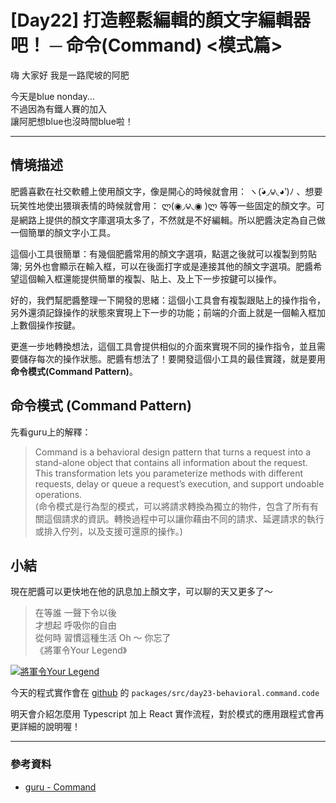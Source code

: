 # [Day22] 打造輕鬆編輯的顏文字編輯器吧！ ─ 命令(Command) <模式篇>

嗨 大家好 我是一路爬坡的阿肥   

今天是blue nonday...   
不過因為有鐵人賽的加入   
讓阿肥想blue也沒時間blue啦！ 

---

## 情境描述

肥醬喜歡在社交軟體上使用顏文字，像是開心的時候就會用： ヽ(́◕◞౪◟◕‵)ﾉ 、想要玩笑性地使出猥瑣表情的時候就會用： ლ(◉◞౪◟◉ )ლ 等等一些固定的顏文字。可是網路上提供的顏文字庫選項太多了，不然就是不好編輯。所以肥醬決定為自己做一個簡單的顏文字小工具。

這個小工具很簡單：有幾個肥醬常用的顏文字選項，點選之後就可以複製到剪貼簿; 另外也會顯示在輸入框，可以在後面打字或是連接其他的顏文字選項。肥醬希望這個輸入框還能提供簡單的複製、貼上、及上下一步按鍵可以操作。

好的，我們幫肥醬整理一下開發的思緒：這個小工具會有複製跟貼上的操作指令，另外還須記錄操作的狀態來實現上下一步的功能；前端的介面上就是一個輸入框加上數個操作按鍵。

更進一步地轉換想法，這個工具會提供相似的介面來實現不同的操作指令，並且需要儲存每次的操作狀態。肥醬有想法了！要開發這個小工具的最佳實踐，就是要用 **命令模式(Command Pattern)**。
 
## 命令模式 (Command Pattern)
先看guru上的解釋：
> Command is a behavioral design pattern that turns a request into a stand-alone object that contains all information about the request. This transformation lets you parameterize methods with different requests, delay or queue a request’s execution, and support undoable operations.   
(命令模式是行為型的模式，可以將請求轉換為獨立的物件，包含了所有有關這個請求的資訊。轉換過程中可以讓你藉由不同的請求、延遲請求的執行或排入佇列，以及支援可還原的操作。)

## 

## 

## 小結
現在肥醬可以更快地在他的訊息加上顏文字，可以聊的天又更多了～

> 在等誰 一聲下令以後    
> 才想起 呼吸你的自由    
> 從何時 習慣這種生活 Oh ～ 你忘了     
> 《將軍令Your Legend》

[![將軍令Your Legend](https://img.youtube.com/vi/83I_5lq5MwI/0.jpg)](http://www.youtube.com/watch?v=83I_5lq5MwI '將軍令Your Legend')

今天的程式實作會在 [github](https://github.com/showwell0120/Design-Pattern-Typescript-React) 的 `packages/src/day23-behavioral.command.code`

明天會介紹怎麼用 Typescript 加上 React 實作流程，對於模式的應用跟程式會再更詳細的說明喔！

---

### 參考資料   

- [guru - Command](https://refactoring.guru/design-patterns/command)